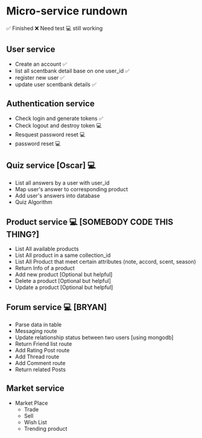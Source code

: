 # Micro-service rundown

✅ Finished
❌ Need test
💻 still working

## User service

- Create an account ✅
- list all scentbank detail base on one user_id ✅
- register new user ✅
- update user scentbank details ✅

## Authentication service

- Check login and generate tokens ✅
- Check logout and destroy token 💻
- Resquest password reset 💻
- password reset 💻

## Quiz service [Oscar] 💻

- List all answers by a user with user_id
- Map user's answer to corresponding product
- Add user's answers into database
- Quiz Algorithm

## Product service 💻 [SOMEBODY CODE THIS THING?]

- List All available products
- List All product in a same collection_id
- List All Product that meet certain attributes (note, accord, scent, season)
- Return Info of a product
- Add new product [Optional but helpful]
- Delete a product [Optional but helpful]
- Update a product [Optional but helpful]

## Forum service 💻 [BRYAN]

- Parse data in table
- Messaging route
- Update relationship status between two users [using mongodb]
- Return Friend list route
- Add Rating Post route
- Add Thread route
- Add Comment route
- Return related Posts

## Market service

- Market Place
  - Trade
  - Sell
  - Wish List
  - Trending product
